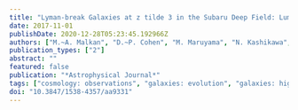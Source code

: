```yaml
---
title: "Lyman-break Galaxies at z tilde 3 in the Subaru Deep Field: Luminosity Function, Clustering, and [O III] Emission"
date: 2017-11-01
publishDate: 2020-12-28T05:23:45.192966Z
authors: ["M.~A. Malkan", "D.~P. Cohen", "M. Maruyama", "N. Kashikawa", "C. Ly", "S. Ishikawa", "K. Shimasaku", "M. Hayashi", "K. Motohara"]
publication_types: ["2"]
abstract: ""
featured: false
publication: "*Astrophysical Journal*"
tags: ["cosmology: observations", "galaxies: evolution", "galaxies: high-redshift", "galaxies: luminosity function", "mass function", "galaxies: star formation", "large-scale structure of universe"]
doi: "10.3847/1538-4357/aa9331"
---
```


